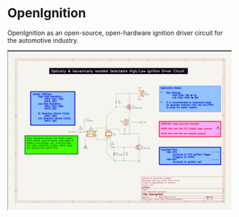 # OpenIgnition
OpenIgnition as an open-source, open-hardware ignition driver circuit for the automotive industry.

![Schematics](./imgs/ignition.png)
